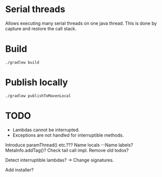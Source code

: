 # Serial threads

Allows executing many serial threads on one java thread. This is done by capture and restore the call stack.

# Build

```shell script
./gradlew build
```

# Publish locally

```shell script
./gradlew publishToMavenLocal
```

# TODO

   * Lambdas cannot be interrupted.
   * Exceptions are not handled for interruptible methods.

Introduce paramThread() etc.???
Name locals
--Name labels?
MetaInfo.addTag()?
Check tail call impl. Remove old todos?

Detect interruptible lambdas? -> Change signatures.

Add installer?
